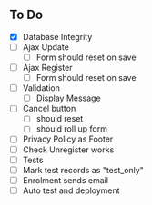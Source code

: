 ## To Do
- [x] Database Integrity
- [ ] Ajax Update
    - [ ] Form should reset on save 
- [ ] Ajax Register
    - [ ] Form should reset on save
- [ ] Validation
    - [ ] Display Message
- [ ] Cancel button 
    - [ ] should reset
    - [ ] should roll up form
- [ ] Privacy Policy as Footer
- [ ] Check Unregister works
- [ ] Tests
- [ ] Mark test records as "test_only"
- [ ] Enrolment sends email 
- [ ] Auto test and deployment
